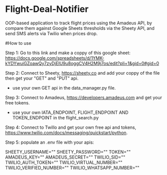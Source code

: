 # Flight-Deal-Notifier
OOP-based application to track flight prices using the Amadeus API, by compare them against Google Sheets thresholds via the Sheety API, and send SMS alerts via Twilio when prices drop.

#How to use

Step 1: Go to this link and make a coppy of this google sheet: https://docs.google.com/spreadsheets/d/1YMK-kYDYwuiGZoawQy7zyDjEIU9u8oggCV4H2M9j7os/edit?pli=1&gid=0#gid=0

Step 2: Connect to Sheety, https://sheety.co and add your coppy of the file then get your "GET" and "PUT" api.
  - use your own GET api in the data_manager.py file.
 
Step 3: Connect to Amadeus, https://developers.amadeus.com and get your free tokens.
  - use your own IATA_ENDPOINT, FLIGHT_ENDPOINT AND TOKEN_ENDPOINT in the flight_search.py

Step 4: Connect to Twillo and get your own free api and tokens, https://www.twilio.com/docs/messaging/quickstart/python.

Step 5: populate an .env file with your apis:

  SHEETY_USERNAME=""
  SHEETY_PASSWORD=""
  TOKEN=""
  AMADEUS_KEY=""
  AMADEUS_SECRET=""
  TWILIO_SID=""
  TWILIO_AUTH_TOKEN=""
  TWILIO_VIRTUAL_NUMBER=""
  TWILIO_VERIFIED_NUMBER=""
  TWILIO_WHATSAPP_NUMBER=""
